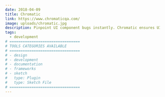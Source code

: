 ```yaml
---
date: 2018-04-09
title: Chromatic
link: https://www.chromaticqa.com/
image: uploads/chromatic.jpg
description: Pinpoint UI component bugs instantly. Chromatic ensures UI consistency in React components, down to the pixel. Every commit is automatically tested for visual changes in the cloud.
tags:
  - development
# ================================
# TOOLS CATEGORIES AVAILABLE
# ================================
# - design
# - development
# - documentation
# - frameworks
# - sketch
#   type: Plugin
#   type: Sketch File
# ================================
---
```

